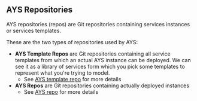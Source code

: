 ## AYS Repositories

AYS repositories (repos) are Git repositories containing services instances or services templates.

These are the two types of repositories used by AYS:

- **AYS Template Repos** are Git repositories containing all service templates from which an actual AYS instance can be deployed. We can see it as a library of services form which you pick some templates to represent what you're trying to model.
  - See [AYS template repo](../FileDetails/AYS-template-repo.md) for more details
- **AYS Repos** are Git repositories containing actually deployed instances
  - See [AYS repo](../FileDetails/AYS-repo.md) for more details